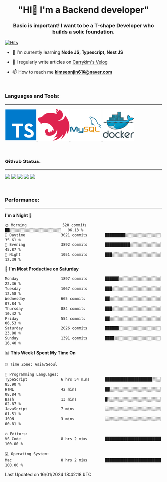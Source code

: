 <h1 align="center">"HI👋 I'm a Backend developer" </h1>
<h3 align="center">Basic is important! I want to be a T-shape Developer who builds a solid foundation.</h3>

[![Hits](https://hits.seeyoufarm.com/api/count/incr/badge.svg?url=https%3A%2F%2Fgithub.com%2Fgimseonjin&count_bg=%2318BFE5&title_bg=%23555555&icon=ko-fi.svg&icon_color=%23E7E7E7&title=hits&edge_flat=false)](https://hits.seeyoufarm.com)

- 🌱 I’m currently learning **Node JS, Typescript, Nest JS**

- 📝 I regularly write articles on [Carrykim's Velog](https://velog.io/@carrykim)

- 📫 How to reach me **kimseonjin616@naver.com**

<br/>

<h3 align="left">Languages and Tools:</h3>

***

<p align="left"> 
 <a href="https://www.typescriptlang.org/" target="_blank" rel="noreferrer"> <img src="https://raw.githubusercontent.com/devicons/devicon/master/icons/typescript/typescript-original.svg" alt="typescript" width="20%" height="20%"/> </a>
<a href="https://nestjs.com/" target="_blank" rel="noreferrer"> <img src="https://raw.githubusercontent.com/devicons/devicon/master/icons/nestjs/nestjs-plain.svg" alt="nestjs" width="20%" height="20%"/> </a> 
<a href="https://www.mysql.com/" target="_blank" rel="noreferrer"> <img src="https://raw.githubusercontent.com/devicons/devicon/master/icons/mysql/mysql-original-wordmark.svg" alt="mysql" width="20%" height="20%"/>  </a>
 <a href="https://www.docker.com/" target="_blank" rel="noreferrer"> <img src="https://raw.githubusercontent.com/devicons/devicon/master/icons/docker/docker-original-wordmark.svg" alt="docker" width="20%" height="20%"/> </a>
 </p>
</p>

<br/>

<h3 align="left">Github Status:</h3>

***

![](http://github-profile-summary-cards.vercel.app/api/cards/profile-details?username=gimseonjin&theme=nord_bright)
![](http://github-profile-summary-cards.vercel.app/api/cards/repos-per-language?username=gimseonjin&theme=nord_bright)
![](http://github-profile-summary-cards.vercel.app/api/cards/most-commit-language?username=gimseonjin&theme=nord_bright)
![](http://github-profile-summary-cards.vercel.app/api/cards/stats?username=gimseonjin&theme=nord_bright)
![](http://github-profile-summary-cards.vercel.app/api/cards/productive-time?username=gimseonjin&theme=nord_bright&utcOffset=8)


<br/>

<h3 align="left">Performance:</h3>

***

<!--START_SECTION:waka-->
**I'm a Night 🦉** 

```text
🌞 Morning                520 commits         ██░░░░░░░░░░░░░░░░░░░░░░░   06.13 % 
🌆 Daytime                3021 commits        █████████░░░░░░░░░░░░░░░░   35.61 % 
🌃 Evening                3892 commits        ███████████░░░░░░░░░░░░░░   45.87 % 
🌙 Night                  1051 commits        ███░░░░░░░░░░░░░░░░░░░░░░   12.39 % 
```
📅 **I'm Most Productive on Saturday** 

```text
Monday                   1897 commits        ██████░░░░░░░░░░░░░░░░░░░   22.36 % 
Tuesday                  1067 commits        ███░░░░░░░░░░░░░░░░░░░░░░   12.58 % 
Wednesday                665 commits         ██░░░░░░░░░░░░░░░░░░░░░░░   07.84 % 
Thursday                 884 commits         ███░░░░░░░░░░░░░░░░░░░░░░   10.42 % 
Friday                   554 commits         ██░░░░░░░░░░░░░░░░░░░░░░░   06.53 % 
Saturday                 2026 commits        ██████░░░░░░░░░░░░░░░░░░░   23.88 % 
Sunday                   1391 commits        ████░░░░░░░░░░░░░░░░░░░░░   16.40 % 
```


📊 **This Week I Spent My Time On** 

```text
🕑︎ Time Zone: Asia/Seoul

💬 Programming Languages: 
TypeScript               6 hrs 54 mins       █████████████████████░░░░   85.90 % 
HTML                     42 mins             ██░░░░░░░░░░░░░░░░░░░░░░░   08.84 % 
Bash                     13 mins             █░░░░░░░░░░░░░░░░░░░░░░░░   02.87 % 
JavaScript               7 mins              ░░░░░░░░░░░░░░░░░░░░░░░░░   01.51 % 
JSON                     3 mins              ░░░░░░░░░░░░░░░░░░░░░░░░░   00.81 % 

🔥 Editors: 
VS Code                  8 hrs 2 mins        █████████████████████████   100.00 % 

💻 Operating System: 
Mac                      8 hrs 2 mins        █████████████████████████   100.00 % 
```


 Last Updated on 16/01/2024 18:42:18 UTC
<!--END_SECTION:waka-->

<div align="center">
  
